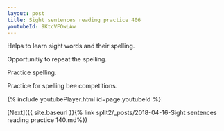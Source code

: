 ```yaml
---
layout: post
title: Sight sentences reading practice 406
youtubeId: 9KtcVFOwLAw
---
```

 
 
Helps to learn sight words and their spelling.

Opportunitiy to repeat the spelling. 

Practice spelling. 
 
Practice for spelling bee competitions. 
 
{% include youtubePlayer.html id=page.youtubeId %}
 
 

[Next]({{ site.baseurl }}{% link  split2/_posts/2018-04-16-Sight sentences reading practice 140.md%})
 
